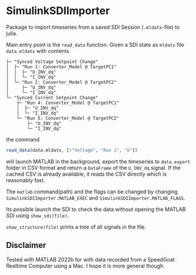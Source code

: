 # SimulinkSDIImporter

Package to import timeseries from a saved SDI Session (`.mldatx`-file) to julia. 

Main entry point is the `read_data` function. Given a SDI state as `mldatx` file
`data.mldatx` with contents

```
├─ "Synced Voltage Setpoint Change"
│  ├─ "Run 1: Converter_Model @ TargetPC1"
│  │  ├─ "U_INV_dq"
│  │  └─ "I_INV_dq"
│  └─ "Run 2: Converter_Model @ TargetPC2"
│     ├─ "U_INV_dq"
│     └─ "I_INV_dq"
└─ "Synced Current Setpoint Change"
    ├─ "Run 4: Converter_Model @ TargetPC1"
    |  ├─ "U_INV_dq"
    |  └─ "I_INV_dq"
    └─ "Run 5: Converter_Model @ TargetPC2"
        ├─ "U_INV_dq"
        └─ "I_INV_dq"
```

the command

```julia
read_data(data.mldatx, [r"Voltage", "Run 1", "U"])
```

will launch MATLAB in the background, export the timeseries to `data.export`
folder in CSV format and return a `DataFrame` of the `U_INV_dq` signal. If the
cached CSV is already available, it reads the CSV directly which is reasonably
fast.

The `matlab` command(path) and the flags can be changed by changing
`SimulinkSDIImporter.MATLAB_EXEC` and `SimulinkSDIImporter.MATLAB_FLAGS`.

Its possible launch the SDI to check the data without opening the MATLAB SDI
using `show_sdi(file)`.

`show_structure(file)` prints a tree of all signals in the file.


## Disclaimer
Tested with MATLAB 2022b for with data recorded from a SpeedGoat Realtime
Computer using a Mac. I hope it is more general though.
